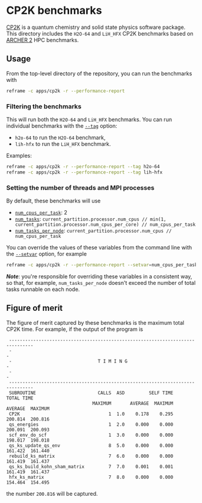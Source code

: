 # CP2K benchmarks

[CP2K](https://www.cp2k.org/) is a quantum chemistry and solid state physics
software package.  This directory includes the `H2O-64` and `LiH_HFX` CP2K
benchmarks based on [ARCHER
2](https://github.com/hpc-uk/archer-benchmarks/tree/d6739bb77b798a0ef014c710e781d52fc7b206c5/apps/CP2K)
HPC benchmarks.

## Usage

From the top-level directory of the repository, you can run the benchmarks with

```sh
reframe -c apps/cp2k -r --performance-report
```

### Filtering the benchmarks

This will run both the `H2O-64` and `LiH_HFX` benchmarks.  You can run
individual benchmarks with the
[`--tag`](https://reframe-hpc.readthedocs.io/en/stable/manpage.html#cmdoption-0)
option:

* `h2o-64` to run the `H2O-64` benchmark,
* `lih-hfx` to run the `LiH_HFX` benchmark.

Examples:

```sh
reframe -c apps/cp2k -r --performance-report --tag h2o-64
reframe -c apps/cp2k -r --performance-report --tag lih-hfx
```

### Setting the number of threads and MPI processes

By default, these benchmarks will use

* [`num_cpus_per_task`](https://reframe-hpc.readthedocs.io/en/stable/regression_test_api.html#reframe.core.pipeline.RegressionTest.num_cpus_per_task):
  2
* [`num_tasks`](https://reframe-hpc.readthedocs.io/en/stable/regression_test_api.html#reframe.core.pipeline.RegressionTest.num_tasks):
  `current_partition.processor.num_cpus // min(1, current_partition.processor.num_cpus_per_core) // num_cpus_per_task`
* [`num_tasks_per_node`](https://reframe-hpc.readthedocs.io/en/stable/regression_test_api.html#reframe.core.pipeline.RegressionTest.num_tasks_per_node): `current_partition.processor.num_cpus // num_cpus_per_task`

You can override the values of these variables from the command line with the
[`--setvar`](https://reframe-hpc.readthedocs.io/en/stable/manpage.html#cmdoption-S)
option, for example

```sh
reframe -c apps/cp2k -r --performance-report --setvar=num_cpus_per_task=4 --setvar=num_tasks=16
```

_**Note**_: you're responsible for overriding these variables in a consistent
way, so that, for example, `num_tasks_per_node` doesn't exceed the number of
total tasks runnable on each node.

## Figure of merit

The figure of merit captured by these benchmarks is the maximum total CP2K time.
For example, if the output of the program is

```
 -------------------------------------------------------------------------------
 -                                                                             -
 -                                T I M I N G                                  -
 -                                                                             -
 -------------------------------------------------------------------------------
 SUBROUTINE                       CALLS  ASD         SELF TIME        TOTAL TIME
                                MAXIMUM       AVERAGE  MAXIMUM  AVERAGE  MAXIMUM
 CP2K                                 1  1.0    0.178    0.295  200.814  200.816
 qs_energies                          1  2.0    0.000    0.000  200.091  200.093
 scf_env_do_scf                       1  3.0    0.000    0.000  198.017  198.018
 qs_ks_update_qs_env                  8  5.0    0.000    0.000  161.422  161.440
 rebuild_ks_matrix                    7  6.0    0.000    0.000  161.419  161.437
 qs_ks_build_kohn_sham_matrix         7  7.0    0.001    0.001  161.419  161.437
 hfx_ks_matrix                        7  8.0    0.000    0.000  154.464  154.495
```

the number `200.816` will be captured.
